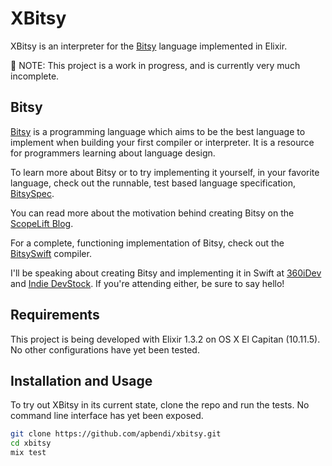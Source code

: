 # XBitsy

XBitsy is an interpreter for the [Bitsy](https://github.com/apbendi/bitsyspec)
language implemented in Elixir.

🚨 NOTE: This project is a work in progress, and is currently very much incomplete.

## Bitsy

[Bitsy](https://github.com/apbendi/bitsyspec) is a programming language which
aims to be the best language to implement
when building your first compiler or interpreter. It is a resource for
programmers learning about language design.

To learn more about Bitsy or to try implementing it yourself, in your favorite
language, check out the runnable, test based language specification,
[BitsySpec](https://github.com/apbendi/bitsyspec).

You can read more about the motivation behind creating Bitsy on the
[ScopeLift Blog](http://www.scopelift.co/blog/introducing-bitsy-the-first-language-youll-implement-yourself).

For a complete, functioning implementation of Bitsy, check out the
[BitsySwift](https://github.com/apbendi/bitsy-swift) compiler.

I'll be speaking about creating Bitsy and implementing it in Swift at
[360iDev](http://360idev.com/sessions/300-compilers-arent-magic-lets-build-one-swift/)
and
[Indie DevStock](http://indiedevstock.com/speakers/ben-difrancesco/).
If you're attending either, be sure to say hello!

## Requirements

This project is being developed with Elixir 1.3.2 on OS X El Capitan (10.11.5).
No other configurations have yet been tested.

## Installation and Usage

To try out XBitsy in its current state, clone the repo and run  the tests.
No command line interface has yet been exposed.

```bash
git clone https://github.com/apbendi/xbitsy.git
cd xbitsy
mix test
```
